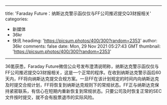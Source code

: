 
---
title: 'Faraday Future：纳斯达克警示函仅仅与FF公司推迟提交Q3财报相关'
categories: 
 - 新媒体
 - 36kr
 - 快讯
headimg: 'https://picsum.photos/400/300?random=2353'
author: 36kr
comments: false
date: Mon, 29 Nov 2021 05:27:43 GMT
thumbnail: 'https://picsum.photos/400/300?random=2353'
---

<div>   
36氪获悉，Faraday Future微信公众号发布澄清说明称，纳斯达克警示函仅仅与FF公司推迟提交Q3财报相关，这是一个正常的程序。在收到纳斯达克警示函后60天内，FF将向纳斯达克提交合规方案。一旦FF在该计划规定的时间内向纳斯达克及时提交合规计划，FF将恢复到纳斯达克规则下的常规状态。FF正与纳斯达克保持紧密联系，有信心在短期内重新恢复到常规状态。只要公司及时恢复正常的SEC文件按时提交，就不会有股票退市的实际风险。  
</div>
            
